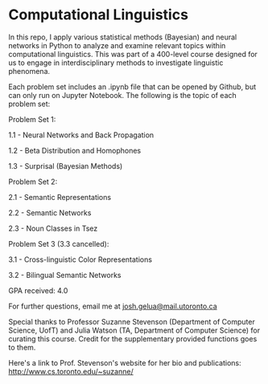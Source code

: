 # Computational Linguistics


In this repo, I apply various statistical methods (Bayesian) and neural networks in Python to analyze and examine relevant topics within computational linguistics. This was part of a 400-level course designed for us to engage in interdisciplinary methods to investigate linguistic phenomena. 

Each problem set includes an .ipynb file that can be opened by Github, but can only run on Jupyter Notebook. The following is the topic of each problem set:

Problem Set 1:

1.1 - Neural Networks and Back Propagation

1.2 - Beta Distribution and Homophones

1.3 - Surprisal (Bayesian Methods)

Problem Set 2:

2.1 - Semantic Representations

2.2 - Semantic Networks

2.3 - Noun Classes in Tsez

Problem Set 3 (3.3 cancelled):

3.1 - Cross-linguistic Color Representations

3.2 - Bilingual Semantic Networks


GPA received: 4.0

For further questions, email me at josh.gelua@mail.utoronto.ca

Special thanks to Professor Suzanne Stevenson (Department of Computer Science, UofT) and Julia Watson (TA, Department of Computer Science) for curating this course. Credit for the supplementary provided functions goes to them.

Here's a link to Prof. Stevenson's website for her bio and publications:
http://www.cs.toronto.edu/~suzanne/
